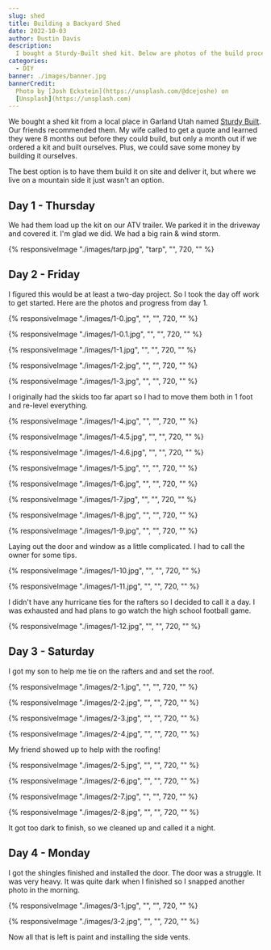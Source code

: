 ```yaml
---
slug: shed
title: Building a Backyard Shed
date: 2022-10-03
author: Dustin Davis
description:
  I bought a Sturdy-Built shed kit. Below are photos of the build process.
categories:
  - DIY
banner: ./images/banner.jpg
bannerCredit:
  Photo by [Josh Eckstein](https://unsplash.com/@dcejoshe) on
  [Unsplash](https://unsplash.com)
---
```


We bought a shed kit from a local place in Garland Utah named
[Sturdy Built](https://goo.gl/maps/SSEJowQbi5fqsXqa6). Our friends recommended
them. My wife called to get a quote and learned they were 8 months out before
they could build, but only a month out if we ordered a kit and built ourselves.
Plus, we could save some money by building it ourselves.

The best option is to have them build it on site and deliver it, but where we
live on a mountain side it just wasn't an option.

## Day 1 - Thursday

We had them load up the kit on our ATV trailer. We parked it in the driveway and
covered it. I'm glad we did. We had a big rain & wind storm.

{% responsiveImage "./images/tarp.jpg", "tarp", "", 720, "" %}

## Day 2 - Friday

I figured this would be at least a two-day project. So I took the day off work
to get started. Here are the photos and progress from day 1.

{% responsiveImage "./images/1-0.jpg", "", "", 720, "" %}

{% responsiveImage "./images/1-0.1.jpg", "", "", 720, "" %}

{% responsiveImage "./images/1-1.jpg", "", "", 720, "" %}

{% responsiveImage "./images/1-2.jpg", "", "", 720, "" %}

{% responsiveImage "./images/1-3.jpg", "", "", 720, "" %}

I originally had the skids too far apart so I had to move them both in 1 foot
and re-level everything.

{% responsiveImage "./images/1-4.jpg", "", "", 720, "" %}

{% responsiveImage "./images/1-4.5.jpg", "", "", 720, "" %}

{% responsiveImage "./images/1-4.6.jpg", "", "", 720, "" %}

{% responsiveImage "./images/1-5.jpg", "", "", 720, "" %}

{% responsiveImage "./images/1-6.jpg", "", "", 720, "" %}

{% responsiveImage "./images/1-7.jpg", "", "", 720, "" %}

{% responsiveImage "./images/1-8.jpg", "", "", 720, "" %}

{% responsiveImage "./images/1-9.jpg", "", "", 720, "" %}

Laying out the door and window as a little complicated. I had to call the owner
for some tips.

{% responsiveImage "./images/1-10.jpg", "", "", 720, "" %}

{% responsiveImage "./images/1-11.jpg", "", "", 720, "" %}

I didn't have any hurricane ties for the rafters so I decided to call it a day.
I was exhausted and had plans to go watch the high school football game.

{% responsiveImage "./images/1-12.jpg", "", "", 720, "" %}

## Day 3 - Saturday

I got my son to help me tie on the rafters and and set the roof.

{% responsiveImage "./images/2-1.jpg", "", "", 720, "" %}

{% responsiveImage "./images/2-2.jpg", "", "", 720, "" %}

{% responsiveImage "./images/2-3.jpg", "", "", 720, "" %}

{% responsiveImage "./images/2-4.jpg", "", "", 720, "" %}

My friend showed up to help with the roofing!

{% responsiveImage "./images/2-5.jpg", "", "", 720, "" %}

{% responsiveImage "./images/2-6.jpg", "", "", 720, "" %}

{% responsiveImage "./images/2-7.jpg", "", "", 720, "" %}

{% responsiveImage "./images/2-8.jpg", "", "", 720, "" %}

It got too dark to finish, so we cleaned up and called it a night.

## Day 4 - Monday

I got the shingles finished and installed the door. The door was a struggle. It
was very heavy. It was quite dark when I finished so I snapped another photo in
the morning.

{% responsiveImage "./images/3-1.jpg", "", "", 720, "" %}

{% responsiveImage "./images/3-2.jpg", "", "", 720, "" %}

Now all that is left is paint and installing the side vents.
